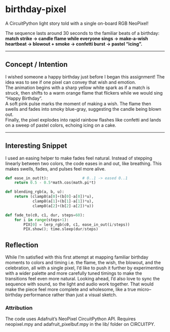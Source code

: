 # birthday-pixel
A CircuitPython light story told with a single on-board RGB NeoPixel!


The sequence lasts around 30 seconds to the familiar beats of a birthday:  
**match strike → candle flame while everyone sings → make-a-wish heartbeat → blowout + smoke → confetti burst → pastel “icing”.**

---

## Concept / Intention
I wished someone a happy birthday just before I began this assignment! The idea was to see if one pixel can convey that wish and emotion.  
The animation begins with a sharp yellow white spark as if a match is struck, then shifts to a warm orange flame that flickers while we would sing “Happy Birthday”.  
A soft pink pulse marks the moment of making a wish. The flame then swells and fades into smoky blue-gray, suggesting the candle being blown out.  
Finally, the pixel explodes into rapid rainbow flashes like confetti and lands on a sweep of pastel colors, echoing icing on a cake.

---

## Interesting Snippet
I used an easing helper to make fades feel natural. Instead of stepping linearly between two colors, the code eases in and out, like breathing. This makes swells, fades, and pulses feel more alive.

```python
def ease_in_out(t):               # 0..1 -> eased 0..1
    return 0.5 - 0.5*math.cos(math.pi*t)

def blending_rgb(a, b, u):           
    return (clamp8(a[0]+(b[0]-a[0])*u),
            clamp8(a[1]+(b[1]-a[1])*u),
            clamp8(a[2]+(b[2]-a[2])*u))

def fade_to(c0, c1, dur, steps=60):
    for i in range(steps+1):
        PIX[0] = lerp_rgb(c0, c1, ease_in_out(i/steps))
        PIX.show(); time.sleep(dur/steps)
```

## Reflection
While I’m satisfied with this first attempt at mapping familiar birthday moments to colors and timing i.e. the flame, the wish, the blowout, and the celebration, all with a single pixel, I’d like to push it further by experimenting with a wider palette and more carefully tuned timings to make the transitions feel even more natural. Looking ahead, I’d also love to sync the sequence with sound, so the light and audio work together. That would make the piece feel more complete and wholesome, like a true micro–birthday performance rather than just a visual sketch.

### Attribution
The code uses Adafruit’s NeoPixel CircuitPython API.
Requires neopixel.mpy and adafruit_pixelbuf.mpy in the lib/ folder on CIRCUITPY.
